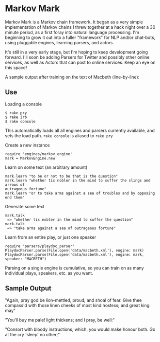 # Markov Mark

Markov Mark is a Markov chain framework. It began as a very simple
implementation of Markov chains I threw together at a hack night over a 30
minute period, as a first foray into natural language processing. I'm beginning
to grow it out into a fuller "framework" for NLP and/or chat-bots, using
pluggable engines, learning parsers, and actors.

It's still in a very early stage, but I'm hoping to keep development going
forward. I'll soon be adding Parsers for Twitter and possibly other online
services, as well as Actors that can post to online services. Keep an eye on
this space!

A sample output after training on the text of Macbeth (line-by-line):

## Use

Loading a console
```
$ rake pry
$ rake irb
$ rake console
```
This automatically loads all all engines and parsers currently available, and
sets the load path. `rake console` is aliased to `rake pry`

Create a new instance
```
require 'engines/markov_engine'
mark = MarkovEngine.new
```

Learn on some text (an arbitrary amount)
```
mark.learn "to be or not to be that is the question"
mark.learn "whether tis nobler in the mind to suffer the slings and arrows of
outrageous fortune"
mark.learn "or to take arms against a sea of troubles and by opposing end them"
```

Generate some text
```
mark.talk
 => "whether tis nobler in the mind to suffer the question"
mark.talk
 => "take arms against a sea of outrageous fortune"
```

Learn from an entire play, or just one speaker
```
require 'parsers/playdoc_parser'
PlaydocParser.parse(File.open('data/macbeth.xml'), engine: mark)
PlaydocParser.parse(File.open('data/macbeth.xml'), engine: mark, speaker: "MACBETH")
```
Parsing on a single engine is cumulative, so you can train on as many individual
plays, speakers, etc. as you want.

## Sample Output

"Again, pray god be lion-mettled, proud; and shoal of fear. Give thee compass'd
with those linen cheeks of most kind hostess; and great king may"

"You'll buy me pale! light thickens; and I pray, be well:"

"Consort with bloody instructions, which, you would make honour both. Go at the
cry 'sleep' no other;"
